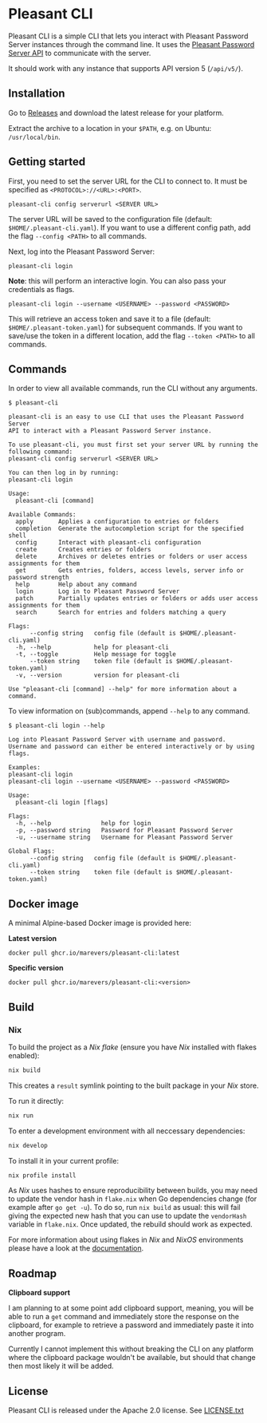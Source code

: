 # Pleasant CLI

Pleasant CLI is a simple CLI that lets you interact with Pleasant Password Server instances through the command line. It uses the [Pleasant Password Server API](https://pleasantpasswords.com/info/pleasant-password-server/m-programmatic-access/restful-api) to communicate with the server.

It should work with any instance that supports API version 5 (`/api/v5/`).

## Installation

Go to [Releases](https://github.com/marevers/pleasant-cli/releases) and download the latest release for your platform.

Extract the archive to a location in your `$PATH`, e.g. on Ubuntu: `/usr/local/bin`.

## Getting started

First, you need to set the server URL for the CLI to connect to.
It must be specified as `<PROTOCOL>://<URL>:<PORT>`.

```
pleasant-cli config serverurl <SERVER URL>
```

The server URL will be saved to the configuration file (default: `$HOME/.pleasant-cli.yaml`).
If you want to use a different config path, add the flag `--config <PATH>` to all commands.

Next, log into the Pleasant Password Server:

```
pleasant-cli login
```

**Note**: this will perform an interactive login. You can also pass your credentials as flags.

```
pleasant-cli login --username <USERNAME> --password <PASSWORD>
```

This will retrieve an access token and save it to a file (default: `$HOME/.pleasant-token.yaml`) for subsequent commands.
If you want to save/use the token in a different location, add the flag `--token <PATH>` to all commands.

## Commands

In order to view all available commands, run the CLI without any arguments.

```
$ pleasant-cli

pleasant-cli is an easy to use CLI that uses the Pleasant Password Server
API to interact with a Pleasant Password Server instance.

To use pleasant-cli, you must first set your server URL by running the following command:
pleasant-cli config serverurl <SERVER URL>

You can then log in by running:
pleasant-cli login

Usage:
  pleasant-cli [command]

Available Commands:
  apply       Applies a configuration to entries or folders
  completion  Generate the autocompletion script for the specified shell
  config      Interact with pleasant-cli configuration
  create      Creates entries or folders
  delete      Archives or deletes entries or folders or user access assignments for them
  get         Gets entries, folders, access levels, server info or password strength
  help        Help about any command
  login       Log in to Pleasant Password Server
  patch       Partially updates entries or folders or adds user access assignments for them
  search      Search for entries and folders matching a query

Flags:
      --config string   config file (default is $HOME/.pleasant-cli.yaml)
  -h, --help            help for pleasant-cli
  -t, --toggle          Help message for toggle
      --token string    token file (default is $HOME/.pleasant-token.yaml)
  -v, --version         version for pleasant-cli

Use "pleasant-cli [command] --help" for more information about a command.
```

To view information on (sub)commands, append `--help` to any command.

```
$ pleasant-cli login --help

Log into Pleasant Password Server with username and password.
Username and password can either be entered interactively or by using flags.

Examples:
pleasant-cli login
pleasant-cli login --username <USERNAME> --password <PASSWORD>

Usage:
  pleasant-cli login [flags]

Flags:
  -h, --help              help for login
  -p, --password string   Password for Pleasant Password Server
  -u, --username string   Username for Pleasant Password Server

Global Flags:
      --config string   config file (default is $HOME/.pleasant-cli.yaml)
      --token string    token file (default is $HOME/.pleasant-token.yaml)
```

## Docker image

A minimal Alpine-based Docker image is provided here:

**Latest version**

```
docker pull ghcr.io/marevers/pleasant-cli:latest
```

**Specific version**

```
docker pull ghcr.io/marevers/pleasant-cli:<version>
```

## Build

### Nix

To build the project as a *Nix flake* (ensure you have *Nix* installed with flakes enabled):
```bash
nix build
```
This creates a `result` symlink pointing to the built package in your *Nix* store.

To run it directly:
```bash
nix run
```

To enter a development environment with all neccessary dependencies:
```bash
nix develop
```

To install it in your current profile:
```bash
nix profile install
```

As *Nix* uses hashes to ensure reproducibility between builds, you may need to update the vendor hash in `flake.nix` when Go dependencies change (for example after `go get -u`). To do so, run `nix build` as usual: this will fail giving the expected new hash that you can use to update the `vendorHash` variable in `flake.nix`. Once updated, the rebuild should work as expected.

For more information about using flakes in *Nix* and *NixOS* environments please have a look at the [documentation](https://nixos.wiki/wiki/flakes).

## Roadmap

**Clipboard support**

I am planning to at some point add clipboard support, meaning, you will be able to run a `get` command and immediately store the response on the clipboard, for example to retrieve a password and immediately paste it into another program. 

Currently I cannot implement this without breaking the CLI on any platform where the clipboard package wouldn't be available, but should that change then most likely it will be added.

## License

Pleasant CLI is released under the Apache 2.0 license. See [LICENSE.txt](https://github.com/marevers/pleasant-cli/blob/master/LICENSE.txt)

